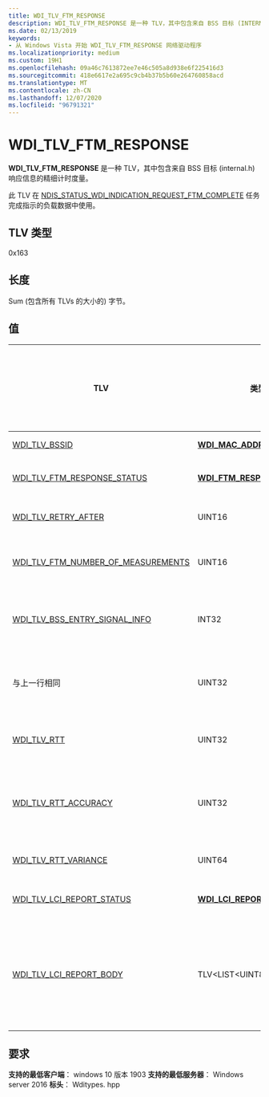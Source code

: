 ```yaml
---
title: WDI_TLV_FTM_RESPONSE
description: WDI_TLV_FTM_RESPONSE 是一种 TLV，其中包含来自 BSS 目标 (INTERNAL.H) 响应信息的精细计时度量。
ms.date: 02/13/2019
keywords:
- 从 Windows Vista 开始 WDI_TLV_FTM_RESPONSE 网络驱动程序
ms.localizationpriority: medium
ms.custom: 19H1
ms.openlocfilehash: 09a46c7613872ee7e46c505a8d938e6f225416d3
ms.sourcegitcommit: 418e6617e2a695c9cb4b37b5b60e264760858acd
ms.translationtype: MT
ms.contentlocale: zh-CN
ms.lasthandoff: 12/07/2020
ms.locfileid: "96791321"
---
```

# <a name="wdi_tlv_ftm_response"></a>WDI_TLV_FTM_RESPONSE

**WDI_TLV_FTM_RESPONSE** 是一种 TLV，其中包含来自 BSS 目标 (internal.h) 响应信息的精细计时度量。 

此 TLV 在 [NDIS_STATUS_WDI_INDICATION_REQUEST_FTM_COMPLETE](ndis-status-wdi-indication-request-ftm-complete.md) 任务完成指示的负载数据中使用。

## <a name="tlv-type"></a>TLV 类型

0x163

## <a name="length"></a>长度

Sum (包含所有 TLVs 的大小的) 字节。

## <a name="values"></a>值

| TLV | 类型 | 允许多个 TLV 实例 | 可选 | 说明 |
| --- | --- | --- | --- | --- |
| [WDI_TLV_BSSID](wdi-tlv-bssid.md) | [**WDI_MAC_ADDRESS**](/windows-hardware/drivers/ddi/dot11wdi/ns-dot11wdi-_wdi_mac_address) |  |   | 此 INTERNAL.H 响应所属目标的 BSSID。 |
| [WDI_TLV_FTM_RESPONSE_STATUS](wdi-tlv-ftm-response-status.md) | [**WDI_FTM_RESPONSE_STATUS**](/windows-hardware/drivers/ddi/wditypes/ne-wditypes-_wdi_ftm_response_status) |  |   | INTERNAL.H 响应状态。 如果成功，则会出现此 TLV 中的其余字段。 |
| [WDI_TLV_RETRY_AFTER](wdi-tlv-retry-after.md)| UINT16 |  |  | 尝试从该目标请求新 INTERNAL.H 之前应经过的持续时间（以秒为单位）。 |
| [WDI_TLV_FTM_NUMBER_OF_MEASUREMENTS](wdi-tlv-ftm-number-of-measurements.md) | UINT16 |  |   | 用于 (RTT) 提供往返时间的度量值。 如果 INTERNAL.H 响应状态为 "成功"，则此字段是必需的。 |
| [WDI_TLV_BSS_ENTRY_SIGNAL_INFO](wdi-tlv-bss-entry-signal-info.md) | INT32 |   |   | 从 INTERNAL.H 目标 (的接收信号强度指示器) 。 此单位为1.0 毫瓦 (dBm) 的分贝。 如果 INTERNAL.H 响应状态为 "成功"，则此字段是必需的。 |
| 与上一行相同  | UINT32 |   |   | INTERNAL.H 目标的链接质量值，范围从0到100。 值100指定最高的链接质量。 如果 INTERNAL.H 响应状态为 "成功"，则此字段是必需的。 |
| [WDI_TLV_RTT](wdi-tlv-rtt.md) | UINT32 |   |   | Picoseconds 中的 (RTT) 的测量往返时间。 如果 INTERNAL.H 响应状态为 "成功"，则此字段是必需的。 |
| [WDI_TLV_RTT_ACCURACY](wdi-tlv-rtt-accuracy.md) | UINT32 |   |   | 所提供的 RTT 度量值为 true 值的准确性或预期的靠近程度程度。 单元位于 picoseconds 中。 有关详细信息，请参阅 [WDI_TLV_RTT_ACCURACY](wdi-tlv-rtt-accuracy.md)。 |
| [WDI_TLV_RTT_VARIANCE](wdi-tlv-rtt-variance.md) | UINT64 |   |   | 如果使用多个度量值计算 RTT，此字段将提供所用度量值的统计方差。 |
| [WDI_TLV_LCI_REPORT_STATUS](wdi-tlv-lci-report-status.md) | [**WDI_LCI_REPORT_STATUS**](/windows-hardware/drivers/ddi/wditypes/ne-wditypes-_wdi_lci_report_status) |   |   | 如果请求 LCI 报表，此字段将提供状态结果。 如果成功，则以下字段存在并且是必需的。 |
| [WDI_TLV_LCI_REPORT_BODY](wdi-tlv-lci-report-body.md) | TLV\<LIST\<UINT8>> |   |   | 位置配置信息 (LCI) "报告"，如 [802-11-2016 标准](https://standards.ieee.org/standard/802_11-2016.html)的 "9.4.2.22.10" 部分中的定义，其中包括 LCI 子元素和其他可用的可选子元素。 换句话说，这是度量报表元素的度量报表部分， (从 [802-11-2016 标准](https://standards.ieee.org/standard/802_11-2016.html)) 中按9.4.2.22 部分。 |

## <a name="requirements"></a>要求

**支持的最低客户端**： windows 10 版本 1903 **支持的最低服务器**： Windows server 2016 **标头**： Wditypes. hpp
